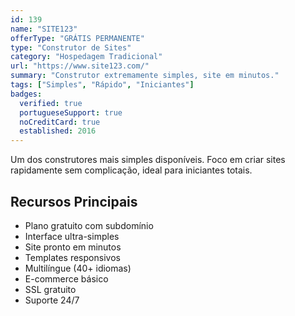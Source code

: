 ```yaml
---
id: 139
name: "SITE123"
offerType: "GRÁTIS PERMANENTE"
type: "Construtor de Sites"
category: "Hospedagem Tradicional"
url: "https://www.site123.com/"
summary: "Construtor extremamente simples, site em minutos."
tags: ["Simples", "Rápido", "Iniciantes"]
badges:
  verified: true
  portugueseSupport: true
  noCreditCard: true
  established: 2016
---
```


Um dos construtores mais simples disponíveis. Foco em criar sites rapidamente sem complicação, ideal para iniciantes totais.

## Recursos Principais

- Plano gratuito com subdomínio
- Interface ultra-simples
- Site pronto em minutos
- Templates responsivos
- Multilíngue (40+ idiomas)
- E-commerce básico
- SSL gratuito
- Suporte 24/7
